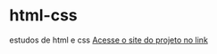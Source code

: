# html-css
 estudos de html e css
<a href="https://napoleao1.github.io/projeto-android/">Acesse o site do projeto no link</a>